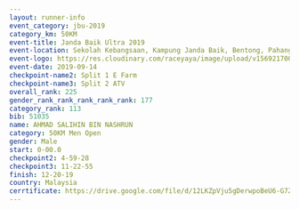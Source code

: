 ```yaml
---
layout: runner-info 
event_category: jbu-2019 
category_km: 50KM 
event-title: Janda Baik Ultra 2019 
event-location: Sekolah Kebangsaan, Kampung Janda Baik, Bentong, Pahang, Malaysia 
event-logo: https://res.cloudinary.com/raceyaya/image/upload/v1569217009/logo/janda-baik_vch1pc.jpg 
event-date: 2019-09-14 
checkpoint-name2: Split 1 E Farm 
checkpoint-name3: Split 2 ATV 
overall_rank: 225
gender_rank_rank_rank_rank_rank: 177
category_rank: 113
bib: 51035
name: AHMAD SALIHIN BIN NASHRUN
category: 50KM Men Open
gender: Male
start: 0-00.0
checkpoint2: 4-59-28
checkpoint3: 11-22-55
finish: 12-20-19
country: Malaysia
cerrtificate: https://drive.google.com/file/d/12LKZpVju5gDerwpoBeU6-G7Z9SnpJwhR/view?usp=sharing
---
```

